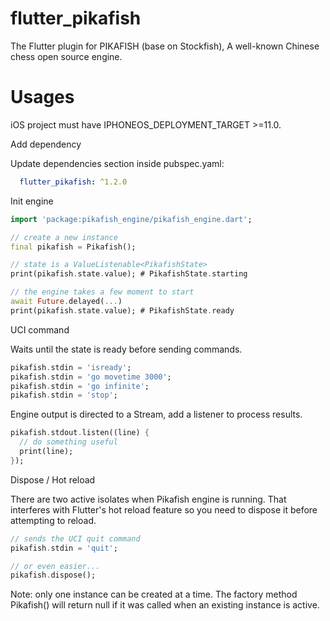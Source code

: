 # flutter_pikafish
The Flutter plugin for PIKAFISH (base on Stockfish), A well-known Chinese chess open source engine.

# Usages 

iOS project must have IPHONEOS_DEPLOYMENT_TARGET >=11.0.

Add dependency 

Update dependencies section inside pubspec.yaml:

``` yaml
  flutter_pikafish: ^1.2.0
```

Init engine

``` dart
import 'package:pikafish_engine/pikafish_engine.dart';

// create a new instance
final pikafish = Pikafish();

// state is a ValueListenable<PikafishState>
print(pikafish.state.value); # PikafishState.starting

// the engine takes a few moment to start
await Future.delayed(...)
print(pikafish.state.value); # PikafishState.ready
```

UCI command 

Waits until the state is ready before sending commands.

``` dart
pikafish.stdin = 'isready';
pikafish.stdin = 'go movetime 3000';
pikafish.stdin = 'go infinite';
pikafish.stdin = 'stop';
```

Engine output is directed to a Stream<String>, add a listener to process results.

``` dart
pikafish.stdout.listen((line) {
  // do something useful
  print(line);
});
```

Dispose / Hot reload 

There are two active isolates when Pikafish engine is running.
That interferes with Flutter's hot reload feature so you need to dispose it before attempting to reload.

``` dart
// sends the UCI quit command
pikafish.stdin = 'quit';

// or even easier...
pikafish.dispose();
```

Note: only one instance can be created at a time.
The factory method Pikafish() will return null if it was called when an existing instance is active.
